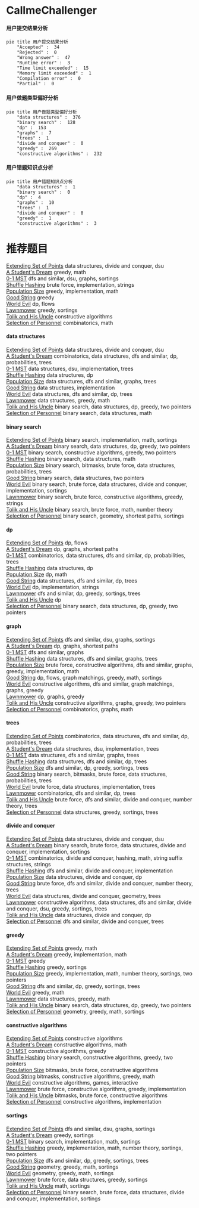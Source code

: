 # CallmeChallenger
<!-- tabs:start -->
#### **用户提交结果分析**

```mermaid
pie title 用户提交结果分析
    "Accepted" :  34
    "Rejected" :  0
    "Wrong answer" :  47
    "Runtime error" :  3
    "Time limit exceeded" :  15
    "Memory limit exceeded" :  1
    "Compilation error" :  0
    "Partial" :  0
```
#### **用户做题类型偏好分析**

```mermaid
pie title 用户做题类型偏好分析
    "data structures" :  376
    "binary search" :  128
    "dp" :  153
    "graphs" :  7
    "trees" :  1
    "divide and conquer" :  0
    "greedy" :  269
    "constructive algorithms" :  232
```
#### **用户错题知识点分析**

```mermaid
pie title 用户错题知识点分析
    "data structures" :  1
    "binary search" :  0
    "dp" :  4
    "graphs" :  10
    "trees" :  1
    "divide and conquer" :  0
    "greedy" :  1
    "constructive algorithms" :  3
```
<!-- tabs:end -->
# 推荐题目
[Extending Set of Points](http://codeforces.com/problemset/problem/1140/F)		data structures,
                        divide and conquer,
                        dsu		  
[A Student's Dream](http://codeforces.com/problemset/problem/62/A)		greedy,
                        math		  
[0-1 MST](https://codeforces.com/contest/1243/problem/D)		dfs and similar,
                        dsu,
                        graphs,
                        sortings		  
[Shuffle Hashing](http://codeforces.com/problemset/problem/1278/A)		brute force,
                        implementation,
                        strings		  
[Population Size](http://codeforces.com/problemset/problem/416/D)		greedy,
                        implementation,
                        math		  
[Good String](http://codeforces.com/problemset/problem/1165/C)		greedy		  
[World Evil](http://codeforces.com/problemset/problem/62/E)		dp,
                        flows		  
[Lawnmower](http://codeforces.com/problemset/problem/115/B)		greedy,
                        sortings		  
[Tolik and His Uncle](http://codeforces.com/problemset/problem/1179/B)		constructive algorithms		  
[Selection of Personnel](http://codeforces.com/problemset/problem/630/F)		combinatorics,
                        math		  
<!-- tabs:start -->
#### **data structures**
[Extending Set of Points](http://codeforces.com/problemset/problem/1140/F)		data structures,
                        divide and conquer,
                        dsu		  
[A Student's Dream](http://codeforces.com/problemset/problem/629/E)		combinatorics,
                        data structures,
                        dfs and similar,
                        dp,
                        probabilities,
                        trees		  
[0-1 MST](http://codeforces.com/problemset/problem/1380/E)		data structures,
                        dsu,
                        implementation,
                        trees		  
[Shuffle Hashing](http://codeforces.com/problemset/problem/629/D)		data structures,
                        dp		  
[Population Size](http://codeforces.com/problemset/problem/343/D)		data structures,
                        dfs and similar,
                        graphs,
                        trees		  
[Good String](http://codeforces.com/problemset/problem/1279/C)		data structures,
                        implementation		  
[World Evil](http://codeforces.com/problemset/problem/1467/E)		data structures,
                        dfs and similar,
                        dp,
                        trees		  
[Lawnmower](http://codeforces.com/problemset/problem/1492/B)		data structures,
                        greedy,
                        math		  
[Tolik and His Uncle](http://codeforces.com/problemset/problem/1492/C)		binary search,
                        data structures,
                        dp,
                        greedy,
                        two pointers		  
[Selection of Personnel](http://codeforces.com/problemset/problem/1490/G)		binary search,
                        data structures,
                        math		  
#### **binary search**
[Extending Set of Points](http://codeforces.com/problemset/problem/492/D)		binary search,
                        implementation,
                        math,
                        sortings		  
[A Student's Dream](http://codeforces.com/problemset/problem/1492/C)		binary search,
                        data structures,
                        dp,
                        greedy,
                        two pointers		  
[0-1 MST](http://codeforces.com/problemset/problem/1463/D)		binary search,
                        constructive algorithms,
                        greedy,
                        two pointers		  
[Shuffle Hashing](http://codeforces.com/problemset/problem/1490/G)		binary search,
                        data structures,
                        math		  
[Population Size](http://codeforces.com/problemset/problem/1479/D)		binary search,
                        bitmasks,
                        brute force,
                        data structures,
                        probabilities,
                        trees		  
[Good String](http://codeforces.com/problemset/problem/1436/E)		binary search,
                        data structures,
                        two pointers		  
[World Evil](http://codeforces.com/problemset/problem/1461/D)		binary search,
                        brute force,
                        data structures,
                        divide and conquer,
                        implementation,
                        sortings		  
[Lawnmower](http://codeforces.com/problemset/problem/1493/C)		binary search,
                        brute force,
                        constructive algorithms,
                        greedy,
                        strings		  
[Tolik and His Uncle](http://codeforces.com/problemset/problem/1487/D)		binary search,
                        brute force,
                        math,
                        number theory		  
[Selection of Personnel](http://codeforces.com/problemset/problem/1486/B)		binary search,
                        geometry,
                        shortest paths,
                        sortings		  
#### **dp**
[Extending Set of Points](http://codeforces.com/problemset/problem/62/E)		dp,
                        flows		  
[A Student's Dream](http://codeforces.com/problemset/problem/238/E)		dp,
                        graphs,
                        shortest paths		  
[0-1 MST](http://codeforces.com/problemset/problem/629/E)		combinatorics,
                        data structures,
                        dfs and similar,
                        dp,
                        probabilities,
                        trees		  
[Shuffle Hashing](http://codeforces.com/problemset/problem/629/D)		data structures,
                        dp		  
[Population Size](http://codeforces.com/problemset/problem/2/B)		dp,
                        math		  
[Good String](http://codeforces.com/problemset/problem/1467/E)		data structures,
                        dfs and similar,
                        dp,
                        trees		  
[World Evil](https://codeforces.com/contest/1150/problem/D)		dp,
                        implementation,
                        strings		  
[Lawnmower](https://codeforces.com/contest/1337/problem/C)		dfs and similar,
                        dp,
                        greedy,
                        sortings,
                        trees		  
[Tolik and His Uncle](http://codeforces.com/problemset/problem/1433/F)		dp		  
[Selection of Personnel](http://codeforces.com/problemset/problem/1492/C)		binary search,
                        data structures,
                        dp,
                        greedy,
                        two pointers		  
#### **graph**
[Extending Set of Points](https://codeforces.com/contest/1243/problem/D)		dfs and similar,
                        dsu,
                        graphs,
                        sortings		  
[A Student's Dream](http://codeforces.com/problemset/problem/238/E)		dp,
                        graphs,
                        shortest paths		  
[0-1 MST](http://codeforces.com/problemset/problem/1093/D)		dfs and similar,
                        graphs		  
[Shuffle Hashing](http://codeforces.com/problemset/problem/343/D)		data structures,
                        dfs and similar,
                        graphs,
                        trees		  
[Population Size](http://codeforces.com/problemset/problem/1487/C)		brute force,
                        constructive algorithms,
                        dfs and similar,
                        graphs,
                        greedy,
                        implementation,
                        math		  
[Good String](http://codeforces.com/problemset/problem/1437/C)		dp,
                        flows,
                        graph matchings,
                        greedy,
                        math,
                        sortings		  
[World Evil](http://codeforces.com/problemset/problem/1470/D)		constructive algorithms,
                        dfs and similar,
                        graph matchings,
                        graphs,
                        greedy		  
[Lawnmower](http://codeforces.com/problemset/problem/1476/C)		dp,
                        graphs,
                        greedy		  
[Tolik and His Uncle](http://codeforces.com/problemset/problem/1304/D)		constructive algorithms,
                        graphs,
                        greedy,
                        two pointers		  
[Selection of Personnel](http://codeforces.com/problemset/problem/1475/C)		combinatorics,
                        graphs,
                        math		  
#### **trees**
[Extending Set of Points](http://codeforces.com/problemset/problem/629/E)		combinatorics,
                        data structures,
                        dfs and similar,
                        dp,
                        probabilities,
                        trees		  
[A Student's Dream](http://codeforces.com/problemset/problem/1380/E)		data structures,
                        dsu,
                        implementation,
                        trees		  
[0-1 MST](http://codeforces.com/problemset/problem/343/D)		data structures,
                        dfs and similar,
                        graphs,
                        trees		  
[Shuffle Hashing](http://codeforces.com/problemset/problem/1467/E)		data structures,
                        dfs and similar,
                        dp,
                        trees		  
[Population Size](https://codeforces.com/contest/1337/problem/C)		dfs and similar,
                        dp,
                        greedy,
                        sortings,
                        trees		  
[Good String](http://codeforces.com/problemset/problem/1479/D)		binary search,
                        bitmasks,
                        brute force,
                        data structures,
                        probabilities,
                        trees		  
[World Evil](http://codeforces.com/problemset/problem/1511/C)		brute force,
                        data structures,
                        implementation,
                        trees		  
[Lawnmower](http://codeforces.com/problemset/problem/1499/F)		combinatorics,
                        dfs and similar,
                        dp,
                        trees		  
[Tolik and His Uncle](http://codeforces.com/problemset/problem/1491/E)		brute force,
                        dfs and similar,
                        divide and conquer,
                        number theory,
                        trees		  
[Selection of Personnel](http://codeforces.com/problemset/problem/1466/D)		data structures,
                        greedy,
                        sortings,
                        trees		  
#### **divide and conquer**
[Extending Set of Points](http://codeforces.com/problemset/problem/1140/F)		data structures,
                        divide and conquer,
                        dsu		  
[A Student's Dream](http://codeforces.com/problemset/problem/1461/D)		binary search,
                        brute force,
                        data structures,
                        divide and conquer,
                        implementation,
                        sortings		  
[0-1 MST](http://codeforces.com/problemset/problem/1466/G)		combinatorics,
                        divide and conquer,
                        hashing,
                        math,
                        string suffix structures,
                        strings		  
[Shuffle Hashing](http://codeforces.com/problemset/problem/1490/D)		dfs and similar,
                        divide and conquer,
                        implementation		  
[Population Size](https://codeforces.com/contest/1483/problem/C)		data structures,
                        divide and conquer,
                        dp		  
[Good String](http://codeforces.com/problemset/problem/1491/E)		brute force,
                        dfs and similar,
                        divide and conquer,
                        number theory,
                        trees		  
[World Evil](http://codeforces.com/problemset/problem/1303/G)		data structures,
                        divide and conquer,
                        geometry,
                        trees		  
[Lawnmower](http://codeforces.com/problemset/problem/1494/D)		constructive algorithms,
                        data structures,
                        dfs and similar,
                        divide and conquer,
                        dsu,
                        greedy,
                        sortings,
                        trees		  
[Tolik and His Uncle](http://codeforces.com/problemset/problem/1482/E)		data structures,
                        divide and conquer,
                        dp		  
[Selection of Personnel](http://codeforces.com/problemset/problem/566/C)		dfs and similar,
                        divide and conquer,
                        trees		  
#### **greedy**
[Extending Set of Points](http://codeforces.com/problemset/problem/62/A)		greedy,
                        math		  
[A Student's Dream](http://codeforces.com/problemset/problem/416/D)		greedy,
                        implementation,
                        math		  
[0-1 MST](http://codeforces.com/problemset/problem/1165/C)		greedy		  
[Shuffle Hashing](http://codeforces.com/problemset/problem/115/B)		greedy,
                        sortings		  
[Population Size](http://codeforces.com/problemset/problem/1333/F)		greedy,
                        implementation,
                        math,
                        number theory,
                        sortings,
                        two pointers		  
[Good String](https://codeforces.com/contest/1337/problem/C)		dfs and similar,
                        dp,
                        greedy,
                        sortings,
                        trees		  
[World Evil](http://codeforces.com/problemset/problem/1440/B)		greedy,
                        math		  
[Lawnmower](http://codeforces.com/problemset/problem/1492/B)		data structures,
                        greedy,
                        math		  
[Tolik and His Uncle](http://codeforces.com/problemset/problem/1492/C)		binary search,
                        data structures,
                        dp,
                        greedy,
                        two pointers		  
[Selection of Personnel](https://codeforces.com/contest/1496/problem/C)		geometry,
                        greedy,
                        math,
                        sortings		  
#### **constructive algorithms**
[Extending Set of Points](http://codeforces.com/problemset/problem/1179/B)		constructive algorithms		  
[A Student's Dream](http://codeforces.com/problemset/problem/1355/D)		constructive algorithms,
                        math		  
[0-1 MST](http://codeforces.com/problemset/problem/1493/A)		constructive algorithms,
                        greedy		  
[Shuffle Hashing](http://codeforces.com/problemset/problem/1463/D)		binary search,
                        constructive algorithms,
                        greedy,
                        two pointers		  
[Population Size](https://codeforces.com/contest/1456/problem/B)		bitmasks,
                        brute force,
                        constructive algorithms		  
[Good String](http://codeforces.com/problemset/problem/1492/D)		bitmasks,
                        constructive algorithms,
                        greedy,
                        math		  
[World Evil](https://codeforces.com/contest/1504/problem/D)		constructive algorithms,
                        games,
                        interactive		  
[Lawnmower](https://codeforces.com/contest/1483/problem/A)		brute force,
                        constructive algorithms,
                        greedy,
                        implementation		  
[Tolik and His Uncle](https://codeforces.com/contest/1457/problem/D)		bitmasks,
                        brute force,
                        constructive algorithms		  
[Selection of Personnel](http://codeforces.com/problemset/problem/1513/A)		constructive algorithms,
                        implementation		  
#### **sortings**
[Extending Set of Points](https://codeforces.com/contest/1243/problem/D)		dfs and similar,
                        dsu,
                        graphs,
                        sortings		  
[A Student's Dream](http://codeforces.com/problemset/problem/115/B)		greedy,
                        sortings		  
[0-1 MST](http://codeforces.com/problemset/problem/492/D)		binary search,
                        implementation,
                        math,
                        sortings		  
[Shuffle Hashing](http://codeforces.com/problemset/problem/1333/F)		greedy,
                        implementation,
                        math,
                        number theory,
                        sortings,
                        two pointers		  
[Population Size](https://codeforces.com/contest/1337/problem/C)		dfs and similar,
                        dp,
                        greedy,
                        sortings,
                        trees		  
[Good String](https://codeforces.com/contest/1496/problem/C)		geometry,
                        greedy,
                        math,
                        sortings		  
[World Evil](http://codeforces.com/problemset/problem/1495/A)		geometry,
                        greedy,
                        math,
                        sortings		  
[Lawnmower](http://codeforces.com/problemset/problem/1497/A)		brute force,
                        data structures,
                        greedy,
                        sortings		  
[Tolik and His Uncle](http://codeforces.com/problemset/problem/1427/A)		math,
                        sortings		  
[Selection of Personnel](http://codeforces.com/problemset/problem/1461/D)		binary search,
                        brute force,
                        data structures,
                        divide and conquer,
                        implementation,
                        sortings		  
<!-- tabs:end -->
